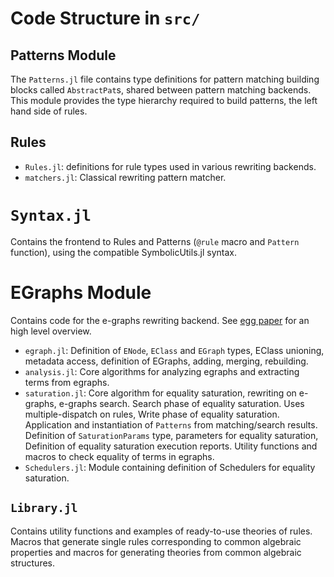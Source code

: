 # Code Structure in `src/`

## Patterns Module

The `Patterns.jl` file contains type definitions for pattern matching building blocks 
called `AbstractPat`s, shared between pattern matching backends.
This module provides the type hierarchy required to build patterns, the
left hand side of rules.

## Rules 

- `Rules.jl`: definitions for rule types used in various rewriting backends.
- `matchers.jl`: Classical rewriting pattern matcher.

# `Syntax.jl`
Contains the frontend to Rules and Patterns (`@rule` macro and `Pattern` function), using the compatible SymbolicUtils.jl syntax.

# EGraphs Module 
Contains code for the e-graphs rewriting backend. See [egg paper](https://dl.acm.org/doi/pdf/10.1145/3434304) for an high level overview.

- `egraph.jl`: Definition of `ENode`, `EClass` and `EGraph` types, EClass unioning, metadata access, definition of EGraphs, adding, merging, rebuilding.
- `analysis.jl`: Core algorithms for analyzing egraphs and extracting terms from egraphs.
- `saturation.jl`: Core algorithm for equality saturation, rewriting on e-graphs, e-graphs search.  Search phase of equality saturation. Uses multiple-dispatch on rules, Write phase of equality saturation. Application and instantiation of `Patterns` from matching/search results. Definition of `SaturationParams` type, parameters for equality saturation, Definition of equality saturation execution reports. Utility functions and macros to check equality of terms in egraphs.
- `Schedulers.jl`: Module containing definition of Schedulers for equality saturation. 


## `Library.jl`
Contains utility functions and examples of ready-to-use theories of rules. Macros that generate single rules corresponding to common algebraic properties and macros for generating theories from common algebraic structures.  
